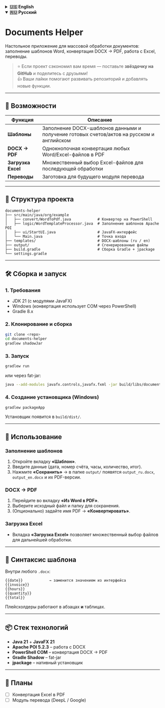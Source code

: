 <details>
<summary><strong>🇺🇸 English</strong></summary>

# Documents Helper
Desktop application for batch document processing: fill Word templates, convert DOCX → PDF, process Excel, translate texts.

> ⭐ If this project saves you time, **give it a star on GitHub** and share it with friends!  
> 👍 Your likes help the repo grow and keep the updates coming.

---

## 🚀 Features
| Function | Description |
| --- | --- |
| **Templates** | Fill placeholders in DOCX with data and get ready invoices / acts in Russian & English |
| **DOCX → PDF** | One-click conversion of any Word / Excel file to PDF |
| **Excel loader** | Multi-select Excel files for further processing |
| **Translations** | Stub for future translation module |

---

## 📁 Project Structure
```
documents-helper
├── src/main/java/org/example
│   ├── convert/WordToPdf.java            # PowerShell-based converter
│   ├── logic/WordTemplateProcessor.java  # Apache POI template filler
│   ├── ui/StartUI.java                   # JavaFX UI
│   └── Main.java                         # Launcher
├── templates/                            # DOCX templates (ru / en)
├── output/                               # Generated files
├── build.gradle                          # Gradle build & jpackage
└── settings.gradle
```

---

## 🛠️ Build & Run

### 1. Prerequisites
- JDK 21 (with JavaFX modules)
- Windows (conversion uses COM via PowerShell)
- Gradle 8.x

### 2. Clone & Build
```bash
git clone <repo>
cd documents-helper
gradlew shadowJar
```

### 3. Run
```bash
gradlew run
```
or use the fat-jar:
```bash
java --add-modules javafx.controls,javafx.fxml -jar build/libs/documents-helper-all-1.0.jar
```

### 4. Create Native Installer (Windows)
```bash
gradlew packageApp
```
Installer will appear in `build/dist/`.

---

## 🧪 Usage

### Fill Templates
1. Open the **“Шаблон”** tab.
2. Enter data (date, invoice #, hours, quantity, total).
3. Click **Сохранить** → `output_ru.docx`, `output_en.docx` and their PDF versions appear in `output/`.

### DOCX → PDF
1. Switch to **“Из Word в PDF”**.
2. Select source file & destination folder.
3. (Optional) specify PDF name → **Конвертировать**.

### Excel Loader
- **“Загрузка Excel”** tab allows multi-file selection for future processing.

---

## 🧩 Template Syntax
Inside any `.docx`:
```
{{date}}            → replaced with value from UI
{{invoice}}
{{hours}}
{{quantity}}
{{total}}
```
Placeholders work in paragraphs **and** tables.

---

## 📦 Tech Stack
- **Java 21** + **JavaFX 21**
- **Apache POI 5.2.3** – DOCX manipulation
- **PowerShell COM** – DOCX → PDF conversion
- **Gradle Shadow** – fat-jar
- **jpackage** – native installer

---

## 🚧 Roadmap
- [ ] Excel to PDF
- [ ] Translation module (DeepL / Google)

</details>



<details open>
<summary><strong>🇷🇺 Русский</strong></summary>

# Documents Helper
Настольное приложение для массовой обработки документов: заполнение шаблонов Word, конвертация DOCX → PDF, работа с Excel, переводы.

> ⭐ Если проект сэкономил вам время — поставьте **звёздочку на GitHub** и поделитесь с друзьями!  
> 👍 Ваши лайки помогают развивать репозиторий и добавлять новые функции.

---

## 🚀 Возможности
| Функция | Описание |
| --- | --- |
| **Шаблоны** | Заполнение DOCX-шаблонов данными и получение готовых счетов/актов на русском и английском |
| **DOCX → PDF** | Однокнопочная конвертация любых Word/Excel-файлов в PDF |
| **Загрузка Excel** | Множественный выбор Excel-файлов для последующей обработки |
| **Переводы** | Заготовка для будущего модуля перевода |

---

## 📁 Структура проекта
```
documents-helper
├── src/main/java/org/example
│   ├── convert/WordToPdf.java            # Конвертер на PowerShell
│   ├── logic/WordTemplateProcessor.java  # Заполнение шаблонов Apache POI
│   ├── ui/StartUI.java                   # JavaFX-интерфейс
│   └── Main.java                         # Точка входа
├── templates/                            # DOCX-шаблоны (ru / en)
├── output/                               # Сгенерированные файлы
├── build.gradle                          # Сборка Gradle + jpackage
└── settings.gradle
```

---

## 🛠️ Сборка и запуск

### 1. Требования
- JDK 21 (с модулями JavaFX)
- Windows (конвертация использует COM через PowerShell)
- Gradle 8.x

### 2. Клонирование и сборка
```bash
git clone <repo>
cd documents-helper
gradlew shadowJar
```

### 3. Запуск
```bash
gradlew run
```
или через fat-jar:
```bash
java --add-modules javafx.controls,javafx.fxml -jar build/libs/documents-helper-all-1.0.jar
```

### 4. Создание установщика (Windows)
```bash
gradlew packageApp
```
Установщик появится в `build/dist/`.

---

## 🧪 Использование

### Заполнение шаблонов
1. Откройте вкладку **«Шаблон»**.
2. Введите данные (дата, номер счёта, часы, количество, итог).
3. Нажмите **«Сохранить»** → в папке `output/` появятся `output_ru.docx`, `output_en.docx` и их PDF-версии.

### DOCX → PDF
1. Перейдите во вкладку **«Из Word в PDF»**.
2. Выберите исходный файл и папку для сохранения.
3. (Опционально) задайте имя PDF → **«Конвертировать»**.

### Загрузка Excel
- Вкладка **«Загрузка Excel»** позволяет множественный выбор файлов для дальнейшей обработки.

---

## 🧩 Синтаксис шаблона
Внутри любого `.docx`:
```
{{date}}            → заменится значением из интерфейса
{{invoice}}
{{hours}}
{{quantity}}
{{total}}
```
Плейсхолдеры работают в абзацах **и** таблицах.

---

## 📦 Стек технологий
- **Java 21** + **JavaFX 21**
- **Apache POI 5.2.3** – работа с DOCX
- **PowerShell COM** – конвертация DOCX → PDF
- **Gradle Shadow** – fat-jar
- **jpackage** – нативный установщик

---

## 🚧 Планы
- [ ] Конвертация Excel в PDF
- [ ] Модуль перевода (DeepL / Google)

</details>